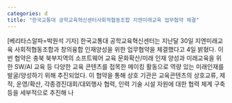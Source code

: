 ```yaml
---
categories: d
title: "한국교통대 공학교육혁신센터사회적협동조합 지엔미래교육 업무협약 체결"
---
```

[베리타스알파=박원석 기자] 한국교통대 공학교육혁신센터는 지난달 30일 지엔미래교육 사회적협동조합과 창의융합 인재양성을 위한 업무협약을 체결했다고 4일 밝혔다. 이번 협약은 충북 북부지역의 소프트웨어 교육 문화확산/미래 인재 양성과 미래교육을 위한 SW/AI 교육 등 다양한 교육 콘텐츠를 접목한 메이킹 활동으로 역량 있는 미래인재를 발굴/양성하기 위해 추진되었다. 이 협약을 통해 상호 기관은 교육콘텐츠의 상호교류, 제작, 운영/확산, 각종경진대회/대외행사 협력, 인력 기술 시설 자원에 대한 협력 체계 구축 등을 세부적으로 추진해 나